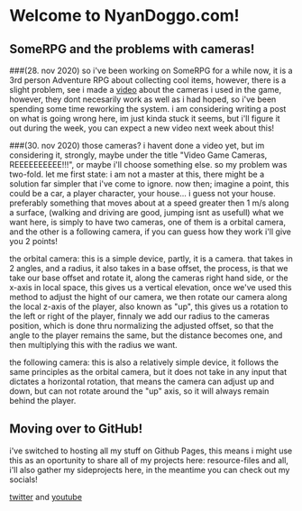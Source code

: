 # Welcome to NyanDoggo.com!

## SomeRPG and the problems with cameras!
###(28. nov 2020)
so i've been working on SomeRPG for a while now, it is a 3rd person Adventure RPG about
collecting cool items, however, there is a slight problem, see i made a [video](https://youtu.be/zriUTg_Tk8U) about
the cameras i used in the game, however, they dont necesarily work as well as i had hoped, so i've been spending
some time reworking the system. i am considering writing a post on what is going wrong here, im just kinda stuck
it seems, but i'll figure it out during the week, you can expect a new video next week about this!

###(30. nov 2020)
those cameras? i havent done a video yet, but im considering it, strongly, maybe under the title
"Video Game Cameras, REEEEEEEEEE!!!", or maybe i'll choose something else. so my problem was two-fold.
let me first state: i am not a master at this, there might be a solution far simpler that i've come to ignore.
now then; imagine a point, this could be a car, a player character, your house... i guess not your house. preferably
something that moves about at a speed greater then 1 m/s along a surface, (walking and driving are good, jumping isnt as usefull)
what we want here, is simply to have two cameras, one of them is a orbital camera, and the other is a following camera,
if you can guess how they work i'll give you 2 points!

the orbital camera:
this is a simple device, partly, it is a camera. that takes in 2 angles, and a radius, it also takes in a base offset,
the process, is that we take our base offset and rotate it, along the cameras right hand side, or the x-axis in local space,
this gives us a vertical elevation, once we've used this method to adjust the hight of our camera, we then rotate our camera along the
local z-axis of the player, also known as "up", this gives us a rotation to the left or right of the player, finnaly we add our
radius to the cameras position, which is done thru normalizing the adjusted offset, so that the angle to the player remains the same,
but the distance becomes one, and then multiplying this with the radius we want.

the following camera:
this is also a relatively simple device, it follows the same principles as the orbital camera, but it does not take in
any input that dictates a horizontal rotation, that means the camera can adjust up and down, but can not rotate around the "up" axis,
so it will always remain behind the player.

## Moving over to GitHub!

i've switched to hosting all my stuff on Github Pages, this means i might use this as an oportunity to share all of my projects here:
resource-files and all, i'll also gather my sideprojects here, in the meantime you can check out my socials!

[twitter](https://www.twitter.com/nyanDoggo) and [youtube](https://www.youtube.com/channel/UCJSZmbLX7AfLtouvXCySDow?view_as=subscriber)
